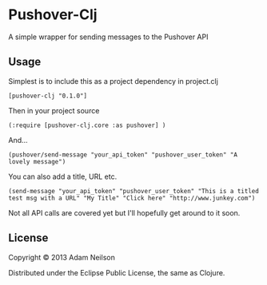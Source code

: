 Pushover-Clj
============

A simple wrapper for sending messages to the Pushover API


## Usage

Simplest is to include this as a project dependency in project.clj

`[pushover-clj "0.1.0"]`

Then in your project source 


    (:require [pushover-clj.core :as pushover] ) 
    
And...

    (pushover/send-message "your_api_token" "pushover_user_token" "A lovely message")
    
You can also add a title, URL etc.

    (send-message "your_api_token" "pushover_user_token" "This is a titled test msg with a URL" "My Title" "Click here" "http://www.junkey.com")

Not all API calls are covered yet but I'll hopefully get around to it soon.

## License

Copyright © 2013 Adam Neilson

Distributed under the Eclipse Public License, the same as Clojure.
